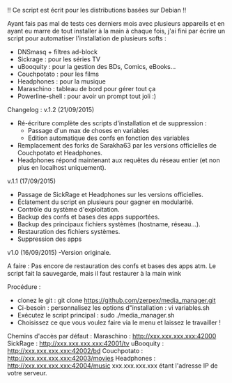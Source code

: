 !! Ce script est écrit pour les distributions basées sur Debian !!

Ayant fais pas mal de tests ces derniers mois avec plusieurs appareils et en ayant eu marre de tout installer à la main à chaque fois, j'ai fini par écrire un script pour automatiser l'installation de plusieurs softs :
- DNSmasq + filtres ad-block
- Sickrage : pour les séries TV
- uBooquity : pour la gestion des BDs, Comics, eBooks...
- Couchpotato : pour les films
- Headphones : pour la musique
- Maraschino : tableau de bord pour gérer tout ça
- Powerline-shell : pour avoir un prompt tout joli :)

Changelog :
v.1.2 (21/09/2015)
- Ré-écriture complète des scripts d'installation et de suppression :
   - Passage d'un max de choses en variables
   - Edition automatique des confs en fonction des variables
- Remplacement des forks de Sarakha63 par les versions officielles de Couchpotato et Headphones.
- Headphones répond maintenant aux requêtes du réseau entier (et non plus en localhost uniquement).

 v.1.1 (17/09/2015) 
- Passage de SickRage et Headphones sur les versions officielles.
- Éclatement du script en plusieurs pour gagner en modularité.
- Contrôle du système d'exploitation.
- Backup des confs et bases des apps supportées.
- Backup des principaux fichiers systèmes (hostname, réseau...).
- Restauration des fichiers systèmes.
- Suppression des apps

v1.0 (16/09/2015)
-Version originale.

A faire :
Pas encore de restauration des confs et bases des apps atm. Le script fait la sauvegarde, mais il faut restaurer à la main wink

Procédure :
- clonez le git : 
	git clone https://github.com/zerpex/media_manager.git 
- Ci-besoin : personnalisez les options d"installation : 
	vi variables.sh
- Exécutez le script principal : 
	sudo ./media_manager.sh
- Choisissez ce que vous voulez faire via le menu et laissez le travailler !

Chemins d'accès par défaut :
Maraschino : http://xxx.xxx.xxx.xxx:42000
SickRage : http://xxx.xxx.xxx.xxx:42001/tv
uBooquity : http://xxx.xxx.xxx.xxx:42002/bd
Couchpotato : http://xxx.xxx.xxx.xxx:42003/movies
Headphones : http://xxx.xxx.xxx.xxx:42004/music
xxx.xxx.xxx.xxx étant l'adresse IP de votre serveur.
